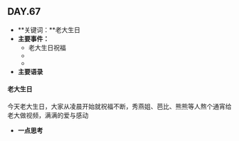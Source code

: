  ## DAY.67
+ **关键词：**老大生日
+ **主要事件：**
    + 老大生日祝福
    + 
    + 
+ **主要语录**

#### 老大生日

今天老大生日，大家从凌晨开始就祝福不断，秀燕姐、芭比、熊熊等人熬个通宵给老大做视频，满满的爱与感动

+ **一点思考**